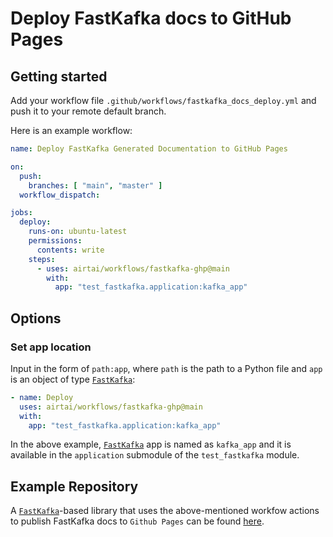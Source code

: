 Deploy FastKafka docs to GitHub Pages
================

<!-- WARNING: THIS FILE WAS AUTOGENERATED! DO NOT EDIT! -->

## Getting started

Add your workflow file `.github/workflows/fastkafka_docs_deploy.yml` and
push it to your remote default branch.

Here is an example workflow:

``` yaml
name: Deploy FastKafka Generated Documentation to GitHub Pages

on:
  push:
    branches: [ "main", "master" ]
  workflow_dispatch:

jobs:
  deploy:
    runs-on: ubuntu-latest
    permissions:
      contents: write
    steps:
      - uses: airtai/workflows/fastkafka-ghp@main
        with:
          app: "test_fastkafka.application:kafka_app"
```

## Options

### Set app location

Input in the form of `path:app`, where `path` is the path to a Python
file and `app` is an object of type
[`FastKafka`](../api/fastkafka/FastKafka.md/#fastkafka.FastKafka):

``` yaml
- name: Deploy
  uses: airtai/workflows/fastkafka-ghp@main
  with:
    app: "test_fastkafka.application:kafka_app"
```

In the above example,
[`FastKafka`](../api/fastkafka/FastKafka.md/#fastkafka.FastKafka)
app is named as `kafka_app` and it is available in the `application`
submodule of the `test_fastkafka` module.

## Example Repository

A
[`FastKafka`](../api/fastkafka/FastKafka.md/#fastkafka.FastKafka)-based
library that uses the above-mentioned workfow actions to publish
FastKafka docs to `Github Pages` can be found
[here](https://github.com/airtai/sample_fastkafka_project/blob/main/.github/workflows/fastkafka_deploy.yaml).
